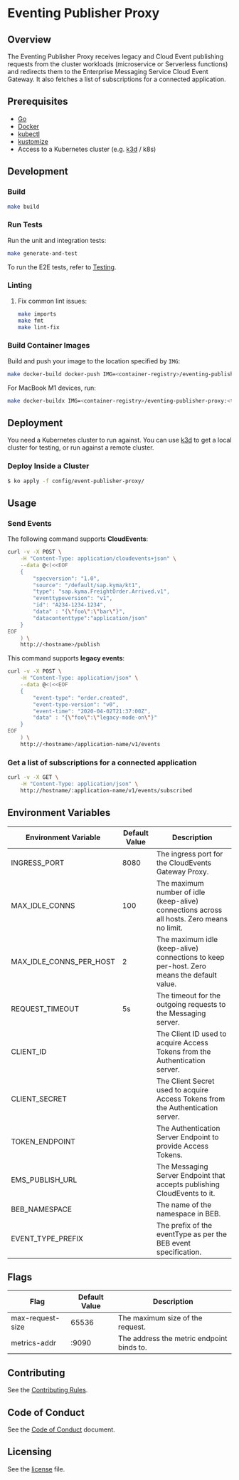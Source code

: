 # Eventing Publisher Proxy

## Overview

The Eventing Publisher Proxy receives legacy and Cloud Event publishing requests from the cluster workloads (microservice or Serverless functions) and redirects them to the Enterprise Messaging Service Cloud Event Gateway. It also fetches a list of subscriptions for a connected application.

## Prerequisites

- [Go](https://go.dev/)
- [Docker](https://www.docker.com/)
- [kubectl](https://kubernetes.io/docs/tasks/tools/)
- [kustomize](https://kustomize.io/)
- Access to a Kubernetes cluster (e.g. [k3d](https://k3d.io/) / k8s)  

## Development

### Build

```bash
make build
```

### Run Tests

Run the unit and integration tests:

```sh
make generate-and-test
```

To run the E2E tests, refer to [Testing](docs/contributor/01-00-testing.md).

### Linting

1. Fix common lint issues:

   ```sh
   make imports
   make fmt
   make lint-fix
   ```

### Build Container Images

Build and push your image to the location specified by `IMG`:

```sh
make docker-build docker-push IMG=<container-registry>/eventing-publisher-proxy:<tag> # If using docker, <container-registry> is your username.
```

For MacBook M1 devices, run:

```sh
make docker-buildx IMG=<container-registry>/eventing-publisher-proxy:<tag>
```

## Deployment

You need a Kubernetes cluster to run against. You can use [k3d](https://k3d.io/) to get a local cluster for testing, or run against a remote cluster.

### Deploy Inside a Cluster

```bash
$ ko apply -f config/event-publisher-proxy/
```

## Usage

### Send Events

The following command supports **CloudEvents**:
```bash
curl -v -X POST \
    -H "Content-Type: application/cloudevents+json" \
    --data @<(<<EOF
    {
        "specversion": "1.0",
        "source": "/default/sap.kyma/kt1",
        "type": "sap.kyma.FreightOrder.Arrived.v1",
        "eventtypeversion": "v1",
        "id": "A234-1234-1234",
        "data" : "{\"foo\":\"bar\"}",
        "datacontenttype":"application/json"
    }
EOF
    ) \
    http://<hostname>/publish
```

This command supports **legacy events**:
```bash
curl -v -X POST \
    -H "Content-Type: application/json" \
    --data @<(<<EOF
    {
        "event-type": "order.created",
        "event-type-version": "v0",
        "event-time": "2020-04-02T21:37:00Z",
        "data" : "{\"foo\":\"legacy-mode-on\"}"
    }
EOF
    ) \
    http://<hostname>/application-name/v1/events
```

### Get a list of subscriptions for a connected application

```bash
curl -v -X GET \
    -H "Content-Type: application/json" \
    http://hostname/:application-name/v1/events/subscribed
```

## Environment Variables

| Environment Variable    | Default Value | Description                                                                                |
| ----------------------- | ------------- |------------------------------------------------------------------------------------------- |
| INGRESS_PORT            | 8080          | The ingress port for the CloudEvents Gateway Proxy.                                        |
| MAX_IDLE_CONNS          | 100           | The maximum number of idle (keep-alive) connections across all hosts. Zero means no limit. |
| MAX_IDLE_CONNS_PER_HOST | 2             | The maximum idle (keep-alive) connections to keep per-host. Zero means the default value.  |
| REQUEST_TIMEOUT         | 5s            | The timeout for the outgoing requests to the Messaging server.                             |
| CLIENT_ID               |               | The Client ID used to acquire Access Tokens from the Authentication server.                |
| CLIENT_SECRET           |               | The Client Secret used to acquire Access Tokens from the Authentication server.            |
| TOKEN_ENDPOINT          |               | The Authentication Server Endpoint to provide Access Tokens.                               |
| EMS_PUBLISH_URL         |               | The Messaging Server Endpoint that accepts publishing CloudEvents to it.                   |
| BEB_NAMESPACE           |               | The name of the namespace in BEB.                                                          |
| EVENT_TYPE_PREFIX       |               | The prefix of the eventType as per the BEB event specification.                            |

## Flags
| Flag                    | Default Value | Description                                                                                |
| ----------------------- | ------------- |------------------------------------------------------------------------------------------- |
| max-request-size        | 65536         | The maximum size of the request.                                                           |
| metrics-addr            | :9090         | The address the metric endpoint binds to.                                                  |

## Contributing

See the [Contributing Rules](CONTRIBUTING.md).

## Code of Conduct

See the [Code of Conduct](CODE_OF_CONDUCT.md) document.

## Licensing

See the [license](./LICENSE) file.
